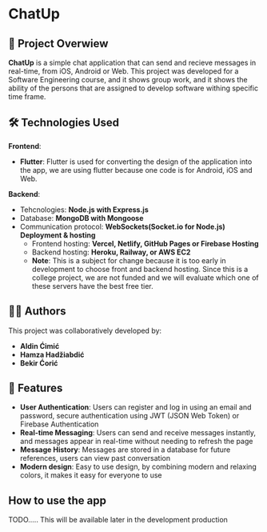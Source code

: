 # ChatUp
##  📄 Project Overwiew
**ChatUp** is a simple chat application that can send and recieve messages in real-time, from iOS, Android or Web. This project was developed for a Software Engineering course, and it shows group work, and it shows the ability of the persons that are assigned to develop software withing specific time frame.

## 🛠 Technologies Used

**Frontend**:
- **Flutter**: Flutter is used for converting the design of the application into the app, we are using flutter because one code is for Android, iOS and Web.

**Backend**:
- Tehcnologies: **Node.js with Express.js**
- Database: **MongoDB with Mongoose**
- Communication protocol: **WebSockets(Socket.io for Node.js)**
**Deployment & hosting**
  - Frontend hosting: **Vercel, Netlify, GitHub Pages or Firebase Hosting**
  - Backend hosting: **Heroku, Railway, or AWS EC2**
  - **Note**: This is a subject for change because it is too early in development to choose front and backend hosting. Since this is a college project, we are not funded and we will evaluate which one of these servers have the best free tier.
    
## 👨‍💻 Authors

This project was collaboratively developed by:

- **Aldin Ćimić**
- **Hamza Hadžiabdić**
- **Bekir Ćorić**
  
## 🚀 Features
- **User Authentication**: Users can register and log in using an email and password, secure authentication using JWT (JSON Web Token) or Firebase  Authentication
- **Real-time Messaging**: Users can send and receive messages instantly, and messages appear in real-time without needing to refresh the page
- **Message History**: Messages are stored in a database for future references, users can view past conversation
- **Modern design**: Easy to use design, by combining modern and relaxing colors, it makes it easy for everyone to use

## How to use the app
TODO..... This will be available later in the development production

